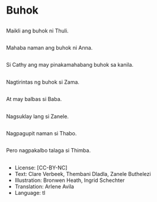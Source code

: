 # Buhok

##
Maikli ang buhok ni Thuli.

##
Mahaba naman ang buhok ni Anna.

##
Si Cathy ang may pinakamahabang buhok sa kanila.

##
Nagtirintas ng buhok si Zama.

##
At may balbas si Baba.

##
Nagsuklay lang si Zanele.

##
Nagpagupit naman si Thabo.

##
Pero nagpakalbo talaga si Thimba.

##
* License: [CC-BY-NC]
* Text: Clare Verbeek, Thembani Dladla, Zanele Buthelezi
* Illustration: Bronwen Heath, Ingrid Schechter
* Translation: Arlene Avila
* Language: tl
